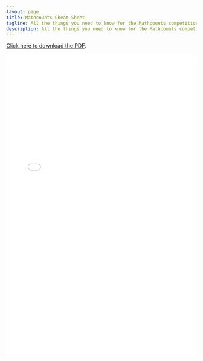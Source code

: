 ```yaml
---
layout: page
title: Mathcounts Cheat Sheet
tagline: All the things you need to know for the Mathcounts competition, all in one place
description: All the things you need to know for the Mathcounts competition, all in one place
---
```


[Click here to download the PDF](./assets/cheat-sheet.pdf).

<embed src="./assets/cheat-sheet.pdf" width="100%" height="800" type="application/pdf" />
